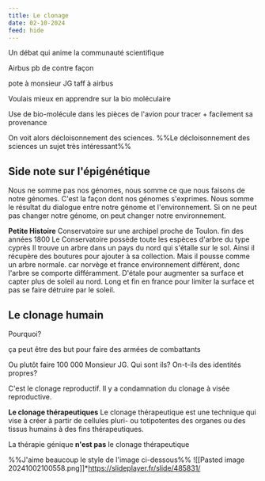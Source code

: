 ```yaml
---
title: Le clonage
date: 02-10-2024
feed: hide
---
```

Un débat qui anime la communauté scientifique

Airbus pb de contre façon

pote à monsieur JG taff à airbus

Voulais mieux en apprendre sur la bio moléculaire

Use de bio-molécule dans les pièces de l'avion pour tracer + facilement sa provenance

On voit alors décloisonnement des sciences.
%%Le décloisonnement des sciences un sujet très intéressant%%



## Side note sur l'épigénétique
Nous ne somme pas nos génomes, nous somme ce que nous faisons de notre génomes. C'est la façon dont nos génomes s'exprimes. 
Nous somme le résultat du dialogue entre notre génome et l'environnement. Si on ne peut pas changer notre génome, on peut changer notre environnement. 

**Petite Histoire**
Conservatoire sur une archipel proche de Toulon. 
fin des années 1800
Le Conservatoire possède toute les espèces d'arbre du type cyprès
Il trouve un arbre dans un pays du nord qui s'étalle sur le sol. Ainsi il récupère des boutures pour ajouter à sa collection. 
Mais il pousse comme un arbre normale. car norvège et france environnement différent, donc l'arbre se comporte différamment. 
D'étale pour augmenter sa surface et capter plus de soleil au nord. Long et fin en france pour limiter la surface et pas se faire détruire par le soleil. 

## Le clonage humain
Pourquoi? 

ça peut être des but pour faire des armées de combattants

Ou plutôt faire 100 000 Monsieur JG. Qui sont ils? On-t-ils des identités propres? 

C'est le clonage reproductif. Il y a condamnation du clonage à visée reproductive.


**Le clonage thérapeutiques**
Le clonage thérapeutique est une technique qui vise à créer à partir de cellules pluri- ou totipotentes des organes ou des tissus humains à des fins thérapeutiques.


La thérapie génique **n'est pas** le clonage thérapeutique

%%J'aime beaucoup le style de l'image ci-dessous%%
![[Pasted image 20241002100558.png]]*https://slideplayer.fr/slide/485831/



